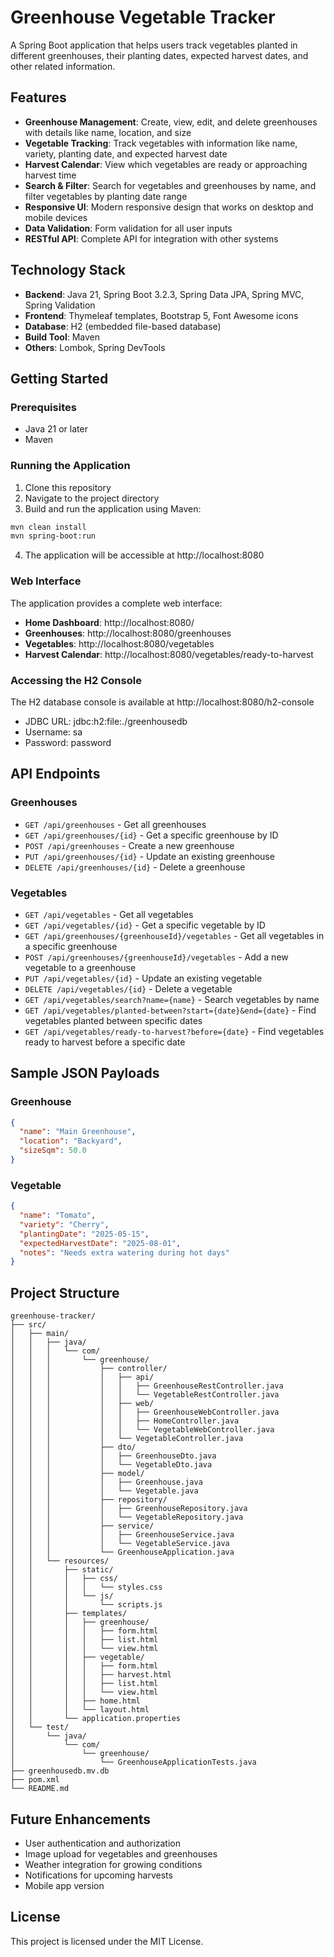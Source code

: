 # Greenhouse Vegetable Tracker

A Spring Boot application that helps users track vegetables planted in different greenhouses, their planting dates, expected harvest dates, and other related information.

## Features

- **Greenhouse Management**: Create, view, edit, and delete greenhouses with details like name, location, and size
- **Vegetable Tracking**: Track vegetables with information like name, variety, planting date, and expected harvest date
- **Harvest Calendar**: View which vegetables are ready or approaching harvest time
- **Search & Filter**: Search for vegetables and greenhouses by name, and filter vegetables by planting date range
- **Responsive UI**: Modern responsive design that works on desktop and mobile devices
- **Data Validation**: Form validation for all user inputs
- **RESTful API**: Complete API for integration with other systems

## Technology Stack

- **Backend**: Java 21, Spring Boot 3.2.3, Spring Data JPA, Spring MVC, Spring Validation
- **Frontend**: Thymeleaf templates, Bootstrap 5, Font Awesome icons
- **Database**: H2 (embedded file-based database)
- **Build Tool**: Maven
- **Others**: Lombok, Spring DevTools

## Getting Started

### Prerequisites

- Java 21 or later
- Maven

### Running the Application

1. Clone this repository
2. Navigate to the project directory
3. Build and run the application using Maven:

```bash
mvn clean install
mvn spring-boot:run
```

4. The application will be accessible at http://localhost:8080

### Web Interface

The application provides a complete web interface:

- **Home Dashboard**: http://localhost:8080/
- **Greenhouses**: http://localhost:8080/greenhouses
- **Vegetables**: http://localhost:8080/vegetables
- **Harvest Calendar**: http://localhost:8080/vegetables/ready-to-harvest

### Accessing the H2 Console

The H2 database console is available at http://localhost:8080/h2-console

- JDBC URL: jdbc:h2:file:./greenhousedb
- Username: sa
- Password: password

## API Endpoints

### Greenhouses

- `GET /api/greenhouses` - Get all greenhouses
- `GET /api/greenhouses/{id}` - Get a specific greenhouse by ID
- `POST /api/greenhouses` - Create a new greenhouse
- `PUT /api/greenhouses/{id}` - Update an existing greenhouse
- `DELETE /api/greenhouses/{id}` - Delete a greenhouse

### Vegetables

- `GET /api/vegetables` - Get all vegetables
- `GET /api/vegetables/{id}` - Get a specific vegetable by ID
- `GET /api/greenhouses/{greenhouseId}/vegetables` - Get all vegetables in a specific greenhouse
- `POST /api/greenhouses/{greenhouseId}/vegetables` - Add a new vegetable to a greenhouse
- `PUT /api/vegetables/{id}` - Update an existing vegetable
- `DELETE /api/vegetables/{id}` - Delete a vegetable
- `GET /api/vegetables/search?name={name}` - Search vegetables by name
- `GET /api/vegetables/planted-between?start={date}&end={date}` - Find vegetables planted between specific dates
- `GET /api/vegetables/ready-to-harvest?before={date}` - Find vegetables ready to harvest before a specific date

## Sample JSON Payloads

### Greenhouse

```json
{
  "name": "Main Greenhouse",
  "location": "Backyard",
  "sizeSqm": 50.0
}
```

### Vegetable

```json
{
  "name": "Tomato",
  "variety": "Cherry",
  "plantingDate": "2025-05-15",
  "expectedHarvestDate": "2025-08-01",
  "notes": "Needs extra watering during hot days"
}
```

## Project Structure

```
greenhouse-tracker/
├── src/
│   ├── main/
│   │   ├── java/
│   │   │   └── com/
│   │   │       └── greenhouse/
│   │   │           ├── controller/
│   │   │           │   ├── api/
│   │   │           │   │   ├── GreenhouseRestController.java
│   │   │           │   │   └── VegetableRestController.java
│   │   │           │   ├── web/
│   │   │           │   │   ├── GreenhouseWebController.java
│   │   │           │   │   ├── HomeController.java
│   │   │           │   │   └── VegetableWebController.java
│   │   │           │   └── VegetableController.java
│   │   │           ├── dto/
│   │   │           │   ├── GreenhouseDto.java
│   │   │           │   └── VegetableDto.java
│   │   │           ├── model/
│   │   │           │   ├── Greenhouse.java
│   │   │           │   └── Vegetable.java
│   │   │           ├── repository/
│   │   │           │   ├── GreenhouseRepository.java
│   │   │           │   └── VegetableRepository.java
│   │   │           ├── service/
│   │   │           │   ├── GreenhouseService.java
│   │   │           │   └── VegetableService.java
│   │   │           └── GreenhouseApplication.java
│   │   └── resources/
│   │       ├── static/
│   │       │   ├── css/
│   │       │   │   └── styles.css
│   │       │   └── js/
│   │       │       └── scripts.js
│   │       ├── templates/
│   │       │   ├── greenhouse/
│   │       │   │   ├── form.html
│   │       │   │   ├── list.html
│   │       │   │   └── view.html
│   │       │   ├── vegetable/
│   │       │   │   ├── form.html
│   │       │   │   ├── harvest.html
│   │       │   │   ├── list.html
│   │       │   │   └── view.html
│   │       │   ├── home.html
│   │       │   └── layout.html
│   │       └── application.properties
│   └── test/
│       └── java/
│           └── com/
│               └── greenhouse/
│                   └── GreenhouseApplicationTests.java
├── greenhousedb.mv.db
├── pom.xml
└── README.md
```

## Future Enhancements

- User authentication and authorization
- Image upload for vegetables and greenhouses
- Weather integration for growing conditions
- Notifications for upcoming harvests
- Mobile app version

## License

This project is licensed under the MIT License.
